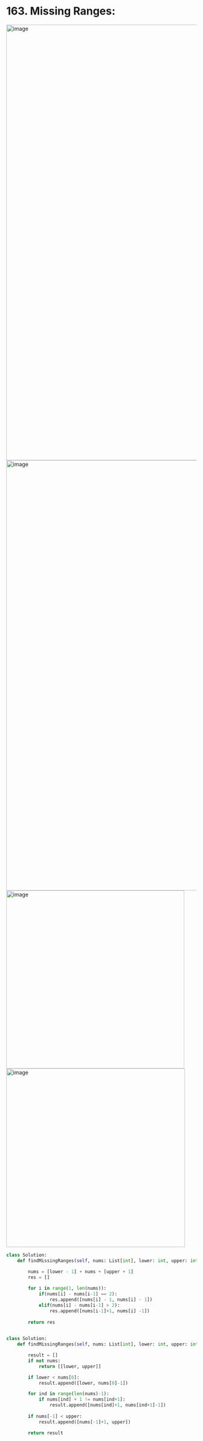 # 163. Missing Ranges:

<img width="1153" alt="image" src="https://github.com/jatinbhutka/LeetCode-2022/assets/35987583/674ef5d2-54cf-41cd-adc9-6a6e48ade5ec">
<img width="1139" alt="image" src="https://github.com/jatinbhutka/LeetCode-2022/assets/35987583/55bae3f1-74b1-45ad-8fdb-e473fd9ae8bd">
<img width="471" alt="image" src="https://github.com/jatinbhutka/LeetCode-2022/assets/35987583/0eec3003-dab2-40d9-9346-29461fde1a0d">
<img width="473" alt="image" src="https://github.com/jatinbhutka/LeetCode-2022/assets/35987583/b9ddb252-9118-4d4c-83e1-649b6b502d14">


```python
class Solution:
    def findMissingRanges(self, nums: List[int], lower: int, upper: int) -> List[List[int]]:

        nums = [lower - 1] + nums + [upper + 1]
        res = []
        
        for i in range(1, len(nums)):
            if(nums[i] - nums[i-1] == 2):
                res.append([nums[i] - 1, nums[i] - 1])
            elif(nums[i] - nums[i-1] > 2):
                res.append([nums[i-1]+1, nums[i] -1])
                
        return res
 
```


```python
class Solution:
    def findMissingRanges(self, nums: List[int], lower: int, upper: int) -> List[List[int]]:

        result = []
        if not nums:
            return [[lower, upper]]

        if lower < nums[0]:
            result.append([lower, nums[0]-1])

        for ind in range(len(nums)-1):
            if nums[ind] + 1 != nums[ind+1]:
                result.append([nums[ind]+1, nums[ind+1]-1])
        
        if nums[-1] < upper:
            result.append([nums[-1]+1, upper])

        return result
```
